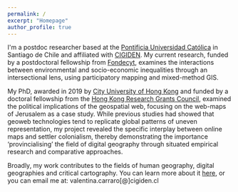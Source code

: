 ```yaml
---
permalink: /
excerpt: "Homepage"
author_profile: true
---
```


I'm a postdoc researcher based at the [Pontificia Universidad Católica](https://www.uc.cl/) in Santiago de Chile and affiliated with [CIGIDEN](http://www.cigiden.cl/en/home/). My current research, funded by a postdoctoral fellowship from [Fondecyt](https://www.conicyt.cl/fondecyt/), examines the interactions between environmental and socio-economic inequalities through an intersectional lens, using participatory mapping and mixed-method GIS.

My PhD, awarded in 2019 by [City University of Hong Kong](https://www.cityu.edu.hk/) and funded by a doctoral fellowship from the [Hong Kong Research Grants Council](https://cerg1.ugc.edu.hk/hkpfs/index.html), examined the political implications of the geospatial web, focusing on the web-maps of Jerusalem as a case study. While previous studies had showed that geoweb technologies tend to replicate global patterns of uneven representation, my project revealed the specific interplay between online maps and settler colonialism, thereby demonstrating the importance ‘provincialising’ the field of digital geography through situated empirical research and comparative approaches.

Broadly, my work contributes to the fields of human geography, digital geographies and critical cartography. You can learn more about it [here](https://vcarraro.com//about), or you can email me at: valentina.carraro[@]cigiden.cl